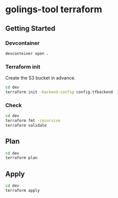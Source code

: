 # golings-tool terraform

## Getting Started
### Devcontainer
```bash
devconteiner open .
```

### Terraform init
Create the S3 bucket in advance.
```bash
cd dev
terraform init -backend-config config.tfbackend
```

### Check
```bash
cd dev
terraform fmt -recursive
terraform validate
```

## Plan
```bash
cd dev
terraform plan
```

## Apply
```bash
cd dev
terraform apply
```
